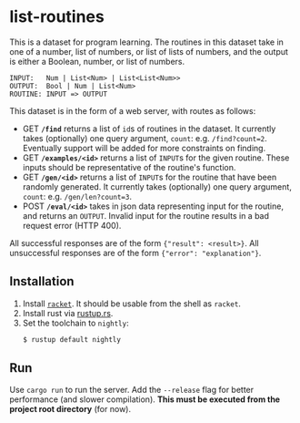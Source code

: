 # list-routines

This is a dataset for program learning. The routines in this dataset take in
one of a number, list of numbers, or list of lists of numbers, and the
output is either a Boolean, number, or list of numbers.

```
INPUT:   Num | List<Num> | List<List<Num>>
OUTPUT:  Bool | Num | List<Num>
ROUTINE: INPUT => OUTPUT
```

This dataset is in the form of a web server, with routes as follows:
- GET **`/find`** returns a list of `id`s of routines in the dataset. It currently
  takes (optionally) one query argument, `count`: e.g. `/find?count=2`.
  Eventually support will be added for more constraints on finding.
- GET **`/examples/<id>`** returns a list of `INPUT`s for the given routine. These
  inputs should be representative of the routine's function.
- GET **`/gen/<id>`** returns a list of `INPUT`s for the routine that have been
  randomly generated. It currently takes (optionally) one query argument,
  `count`: e.g. `/gen/len?count=3`.
- POST **`/eval/<id>`** takes in json data representing input for the
  routine, and returns an `OUTPUT`. Invalid input for the routine results in
  a bad request error (HTTP 400).

All successful responses are of the form `{"result": <result>}`. All
unsuccessful responses are of the form `{"error": "explanation"}`.

## Installation

1. Install [`racket`](http://racket-lang.org). It should be usable from the
   shell as `racket`.
2. Install rust via [rustup.rs](https://rustup.rs).
3. Set the toolchain to `nightly`:
   ```sh
   $ rustup default nightly
   ```

## Run

Use `cargo run` to run the server. Add the `--release` flag for better
performance (and slower compilation). **This must be executed from the
project root directory** (for now).
